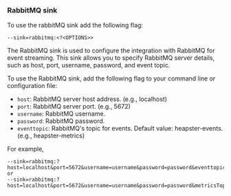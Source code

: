 ### RabbitMQ sink

To use the rabbitMQ sink add the following flag:

    --sink=rabbitmq:<?<OPTIONS>>

The RabbitMQ sink is used to configure the integration with RabbitMQ for event streaming.
This sink allows you to specify RabbitMQ server details,
such as host, port, username, password, and event topic.

To use the RabbitMQ sink, add the following flag to your command line or configuration file:

* `host`: RabbitMQ server host address. (e.g., localhost)
* `port`: RabbitMQ server port. (e.g., 5672)
* `username`: RabbitMQ username.
* `password`: RabbitMQ password.
* `eventtopic`: RabbitMQ's topic for events. Default value: heapster-events. (e.g., heapster-metrics)

For example,

    --sink=rabbitmq:?host=localhost&port=5672&username=username&password=password&eventtopic=testtopic
    or
    --sink=rabbitmq:?host=localhost&port=5672&username=username&password=password&metricsTopic=testtopic